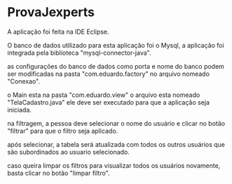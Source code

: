 # ProvaJexperts

A aplicação foi feita na IDE Eclipse.

O banco de dados utilizado para esta aplicação foi o Mysql, a aplicação foi integrada pela biblioteca "mysql-connector-java".

as configurações do banco de dados como porta e nome do banco podem ser modificadas na pasta "com.eduardo.factory" no arquivo nomeado "Conexao".

o Main esta na pasta "com.eduardo.view" o arquivo esta nomeado "TelaCadastro.java" ele deve ser executado para que a aplicação seja iniciada.

na filtragem, a pessoa deve selecionar o nome do usuário e clicar no botão "filtrar" para que o filtro seja aplicado.

após selecionar, a tabela será atualizada com todos os outros usuários que são subordinados ao usuario selecionado.

caso queira limpar os filtros para visualizar todos os usuários novamente, basta clicar no botão "limpar filtro".

